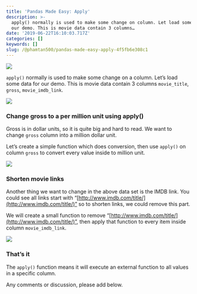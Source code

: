 ```yaml
---
title: 'Pandas Made Easy: Apply'
description: >-
  apply() normally is used to make some change on column. Let load some data for
  our demo. This is movie data contain 3 columns…
date: '2019-06-22T16:10:03.717Z'
categories: []
keywords: []
slug: /@phamtan500/pandas-made-easy-apply-4f5fb6e308c1
---
```


![](https://cdn-images-1.medium.com/max/1200/1*vInvi6XGnRRsmPM7RjXcVw.jpeg)

`apply()`  normally is used to make some change on a column. Let’s load some data for our demo. This is movie data contain 3 columns `movie_title`, `gross`, `movie_imdb_link`.

![](https://cdn-images-1.medium.com/max/800/1*c-RgUyzusVv2QBQ6nyBxGw.png)

### Change gross to a per million unit using apply()

Gross is in dollar units, so it is quite big and hard to read. We want to change `gross` column into a million dollar unit.

Let’s create a simple function which does conversion, then use `apply()`  on column `gross` to convert every value inside to million unit.

![](https://cdn-images-1.medium.com/max/800/1*YbxweInMFQQDfht1dEpguA.png)

### Shorten movie links

Another thing we want to change in the above data set is the IMDB link. You could see all links start with “[http://www.imdb.com/title/](http://www.imdb.com/title/)” so to shorten links, we could remove this part.

We will create a small function to remove “[http://www.imdb.com/title/](http://www.imdb.com/title/)”, then apply that function to every item inside column `movie_imdb_link`.

![](https://cdn-images-1.medium.com/max/800/1*-HJWn1Qab3xdCsFfJ2IK7A.png)

### That’s it

The `apply()`  function means it will execute an external function to all values in a specific column.

Any comments or discussion, please add below.